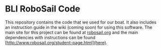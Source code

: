 # BLI RoboSail Code

This repository contains the code that we used for our boat. It also includes an instruction guide in the wiki (coming soon) for using this software.
The main site for this project can be found at [robosail.org](robosail.org) and the main dependencies with instructions can be found [http://www.robosail.org/student-page.html](here).
